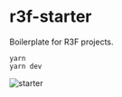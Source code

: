# r3f-starter
Boilerplate for R3F projects.

```
yarn
yarn dev
```

![starter](https://github.com/SinisterSan/r3f-starter/assets/138826506/59407b63-cea4-47ef-8925-4a44527478fc)
